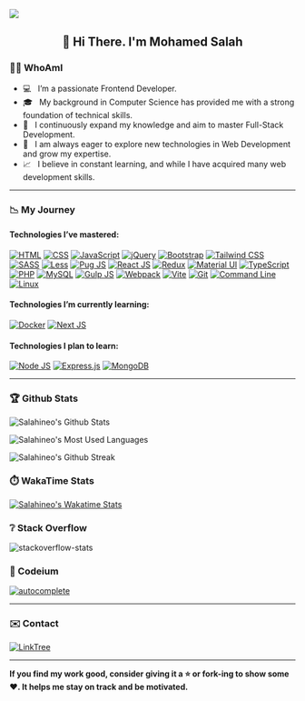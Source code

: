 ![](https://hit.yhype.me/github/profile?user_id=49915551)

<h2 align="center">👋 Hi There. I'm Mohamed Salah</h2>

### 👨‍💻 WhoAmI

- 💻 &nbsp; I’m a passionate Frontend Developer.
- 🎓 &nbsp; My background in Computer Science has provided me with a strong foundation of technical skills.
- 💼 &nbsp; I continuously expand my knowledge and aim to master Full-Stack Development.
- 🌱 &nbsp; I am always eager to explore new technologies in Web Development and grow my expertise.
- 📈 &nbsp; I believe in constant learning, and while I have acquired many web development skills.

---

### 📉 My Journey

#### Technologies I’ve mastered:

[![HTML](https://img.shields.io/badge/-HTML-E34F26?style=flat&logo=html5&logoColor=ffffff)](#)
[![CSS](https://img.shields.io/badge/-CSS-1572B6?style=flat&logo=css3&logoColor=ffffff)](#)
[![JavaScript](https://img.shields.io/badge/-JavaScript-F7DF1E?style=flat&logo=javascript&logoColor=222222)](#)
[![jQuery](https://img.shields.io/badge/-jQuery-0769AD?style=flat&logo=jquery&logoColor=ffffff)](#)
[![Bootstrap](https://img.shields.io/badge/-Bootstrap-7952B3?style=flat&logo=bootstrap&logoColor=ffffff)](#)
[![Tailwind CSS](https://img.shields.io/badge/Tailwind%20CSS-%2338B2AC.svg?logo=tailwind-css&logoColor=white)](#)
[![SASS](https://img.shields.io/badge/-SASS-CC6699?style=flat&logo=sass&logoColor=ffffff)](#)
[![Less](https://img.shields.io/badge/Less-1D365D?logo=less&logoColor=fff)](#)
[![Pug JS](https://img.shields.io/badge/-Pug%20JS-A86454?style=flat&logo=pug&logoColor=ffffff)](#)
[![React JS](https://img.shields.io/badge/-React%20JS-61DAFB?style=flat&logo=react&logoColor=222222)](#)
[![Redux](https://img.shields.io/badge/-Redux-764ABC?style=flat&logo=redux&logoColor=ffffff)](#)
[![Material UI](https://img.shields.io/badge/-Material--UI-0081CB?style=flat&logo=material-ui&logoColor=ffffff)](#)
[![TypeScript](https://img.shields.io/badge/-TypeScript-3178C6?style=flat&logo=typescript&logoColor=ffffff)](#)
[![PHP](https://img.shields.io/badge/-PHP-777BB4?style=flat&logo=php&logoColor=ffffff)](#)
[![MySQL](https://img.shields.io/badge/-MySQL-4479A1?style=flat&logo=mysql&logoColor=ffffff)](#)
[![Gulp JS](https://img.shields.io/badge/-Gulp--JS-CF4647?style=flat&logo=gulp&logoColor=ffffff)](#)
[![Webpack](https://img.shields.io/badge/-Webpack-101619?style=flat&logo=webpack&logoColor=8DD6F9)](#)
[![Vite](https://img.shields.io/badge/-Vite-BB61E9?style=flat&logo=vite&logoColor=FFD72F)](#)
[![Git](https://img.shields.io/badge/-Git-F05032?style=flat&logo=git&logoColor=ffffff)](#)
[![Command Line](https://img.shields.io/badge/Command%20Line-000000?logo=hyper&logoColor=fff)](#)
[![Linux](https://img.shields.io/badge/-Linux-FCC624?style=flat&logo=linux&logoColor=222222)](#)

#### Technologies I’m currently learning:

[![Docker](https://img.shields.io/badge/-Docker-2496ED?style=flat&logo=docker&logoColor=ffffff)](#)
[![Next JS](https://img.shields.io/badge/-Next%20JS-000000?style=flat&logo=nextdotjs&logoColor=ffffff)](#)

#### Technologies I plan to learn:

[![Node JS](https://img.shields.io/badge/-Node%20JS-339933?style=flat&logo=nodedotjs&logoColor=ffffff)](#)
[![Express.js](https://img.shields.io/badge/Express.js-%23404d59.svg?logo=express&logoColor=%2361DAFB)](#)
[![MongoDB](https://img.shields.io/badge/-MongoDB-47A248?style=flat&logo=mongodb&logoColor=ffffff)](#)

---

### 🏆 Github Stats

![Salahineo's Github Stats](https://github-readme-stats.vercel.app/api?username=salahineo&rank_icon=github&include_all_commits=true&hide=contribs,prs&show_icons=true&hide_border=true&count_private=true&theme=tokyonight)

![Salahineo's Most Used Languages](https://github-readme-stats.vercel.app/api/top-langs/?username=salahineo&hide=HTML,css&langs_count=20&layout=compact&hide_border=true&theme=tokyonight)

![Salahineo's Github Streak](https://github-readme-streak-stats.herokuapp.com/?user=salahineo&hide_border=true&theme=tokyonight)

### ⏱️ WakaTime Stats

[![Salahineo's Wakatime Stats](https://github-readme-stats.vercel.app/api/wakatime?username=salahineo&langs_count=40&layout=compact&hide_border=true&theme=tokyonight)](https://wakatime.com/@salahineo)

### ❔ Stack Overflow

![stackoverflow-stats](https://github-stackoverflow-readme.vercel.app/?userId=13732184)

### 🔨 Codeium

[![autocomplete](https://codeium.com/badges/user/salahineo/autocomplete)](https://codeium.com/profile/salahineo)

[//]: # (### 🤔 Problem Solving [WIP])

[//]: # (![LeetCode Stats]&#40;https://leetcard.jacoblin.cool/salahineo?theme=dark&font=ABeeZee&#41;)

---

### ✉️ Contact

[![LinkTree](https://img.shields.io/badge/-Checkout%20My%20LinkTree-404040?style=flat&logo=linktree&logoColor=ffffff)](https://linktree.salahineo.com)

---

**If you find my work good, consider giving it a ⭐ or fork-ing to show some ❤️. It helps me stay on track and be motivated.**
